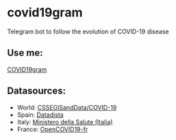 # covid19gram

Telegram bot to follow the evolution of COVID-19 disease

## Use me:
[COVID19gram](https://t.me/COVID19gram_bot)

## Datasources:
- World: [CSSEGISandData/COVID-19](https://github.com/CSSEGISandData/COVID-19)
- Spain: [Datadista](https://github.com/datadista/datasets/)
- Italy: [Ministero della Salute (Italia)](https://github.com/pcm-dpc/COVID-19)
- France: [OpenCOVID19-fr](https://github.com/opencovid19-fr)
